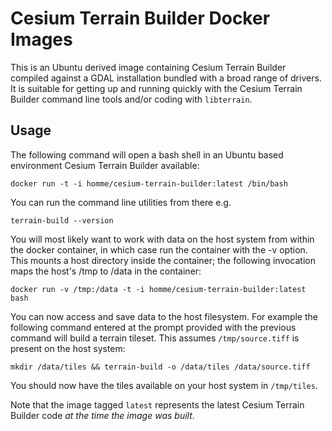 # Cesium Terrain Builder Docker Images

This is an Ubuntu derived image containing Cesium Terrain Builder compiled
against a GDAL installation bundled with a broad range of drivers.  It is
suitable for getting up and running quickly with the Cesium Terrain Builder
command line tools and/or coding with `libterrain`.

## Usage

The following command will open a bash shell in an Ubuntu based environment
Cesium Terrain Builder available:

    docker run -t -i homme/cesium-terrain-builder:latest /bin/bash

You can run the command line utilities from there e.g.

    terrain-build --version

You will most likely want to work with data on the host system from within the
docker container, in which case run the container with the -v option. This
mounts a host directory inside the container; the following invocation maps the
host's /tmp to /data in the container:

    docker run -v /tmp:/data -t -i homme/cesium-terrain-builder:latest bash

You can now access and save data to the host filesystem. For example the
following command entered at the prompt provided with the previous command will
build a terrain tileset.  This assumes `/tmp/source.tiff` is present on the
host system:

    mkdir /data/tiles && terrain-build -o /data/tiles /data/source.tiff

You should now have the tiles available on your host system in `/tmp/tiles`.

Note that the image tagged `latest` represents the latest Cesium Terrain
Builder code *at the time the image was built*.
